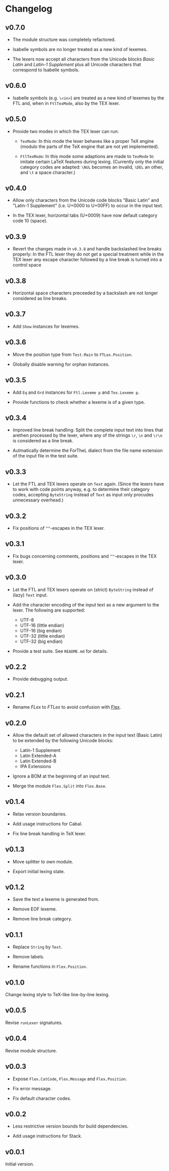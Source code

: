 # Changelog

## v0.7.0

* The module structure was completely refactored.

* Isabelle symbols are no longer treated as a new kind of lexemes.

* The lexers now accept all characters from the Unicode blocks *Basic Latin* and
  *Latin-1 Supplement* plus all Unicode characters that correspond to Isabelle
  symbols.


## v0.6.0

* Isabelle symbols (e.g. `\<in>`) are treated as a new kind of lexemes by the
  FTL and, when in `FtlTexMode`, also by the TEX lexer.


## v0.5.0

* Provide two modes in which the TEX lexer can run:

  - `TexMode`: In this mode the lexer behaves like a proper TeX engine (modulo
    the parts of the TeX engine that are not yet implemented).

  - `FtlTexMode`: In this mode some adaptions are made to `TexMode` to imitate
    certain LaTeX features during lexing.
    (Currently only the initial category codes are adapted:
    `\NUL` becomes an invalid, `\DEL` an other, and `\t` a space character.)


## v0.4.0

* Allow only characters from the Unicode code blocks "Basic Latin" and
  "Latin-1 Supplement" (i.e. U+0000 to U+00FF) to occur in the input text.

* In the TEX lexer, horizontal tabs (U+0009) have now default category code
  10 (space).


## v0.3.9

* Revert the changes made in `v0.3.8` and handle backslashed line breaks
  properly: In the FTL lexer they do not get a special treatment while in the
  TEX lexer any escape character followed by a line break is turned into a
  control space


## v0.3.8

* Horizontal space characters preceeded by a backslash are not longer considered
  as line breaks.


## v0.3.7

* Add `Show` instances for lexemes.


## v0.3.6

* Move the position type from `Test.Main` to `FTLex.Position`.

* Globally disable warning for orphan instances.


## v0.3.5

* Add `Eq` and `Ord` instances for `Ftl.Lexeme p` and `Tex.Lexeme p`.

* Provide functions to check whether a lexeme is of a given type.


## v0.3.4

* Improved line break handling: Split the complete input text into lines that
  arethen processed by the lexer, where any of the strings `\r`, `\n` and `\r\n`
  is considered as a line break.

* Autmatically determine the ForTheL dialect from the file name extension of the
  input file in the test suite.


## v0.3.3

* Let the FTL and TEX lexers operate on `Text` again. (Since the lexers have to
  work with code points anyway, e.g. to determine their category codes,
  accepting `ByteString` instead of `Text` as input only procudes unnecessary
  overhead.)


## v0.3.2

* Fix positions of `^^`-escapes in the TEX lexer.


## v0.3.1

* Fix bugs concerning comments, positions and `^^`-escapes in the TEX lexer.


## v0.3.0

* Let the FTL and TEX lexers operate on (strict) `ByteString` instead of (lazy)
  `Text` input.

* Add the character encoding of the input text as a new argument to the lexer.
  The following are supported:

  - UTF-8
  - UTF-16 (little endian)
  - UTF-16 (big endian)
  - UTF-32 (little endian)
  - UTF-32 (big endian)

* Provide a test suite. See `README.md` for details.


## v0.2.2

* Provide debugging output.


## v0.2.1

* Rename *FLex* to *FTLex* to avoid confusion with
  [Flex](https://github.com/westes/flex).


## v0.2.0

* Allow the default set of allowed characters in the input text (Basic Latin)
  to be extended by the following Unicode blocks:

  - Latin-1 Supplement
  - Latin Extended-A
  - Latin Extended-B
  - IPA Extensions

* Ignore a BOM at the beginning of an input text.

* Merge the module `Flex.Split` into `Flex.Base`.


## v0.1.4

* Relax version boundaries.

* Add usage instructions for Cabal.

* Fix line break handling in TeX lexer.


## v0.1.3

* Move splitter to own module.

* Export initial lexing state.


## v0.1.2

* Save the text a lexeme is generated from.

* Remove EOF lexeme.

* Remove line break category.


## v0.1.1

* Replace `String` by `Text`.

* Remove labels.

* Rename functions in `Flex.Position`.


## v0.1.0

Change lexing style to TeX-like line-by-line lexing.


## v0.0.5

Revise `runLexer` signatures.


## v0.0.4

Revise module structure.


## v0.0.3

* Expose `Flex.CatCode`, `Flex.Message` and `Flex.Position`.

* Fix error message.

* Fix default character codes.


## v0.0.2

* Less restrictive version bounds for build dependencies.

* Add usage instructions for Stack.


## v0.0.1

Initial version.
